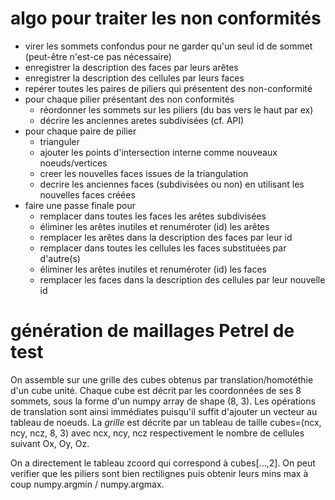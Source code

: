 # algo pour traiter les non conformités

- virer les sommets confondus pour ne garder qu'un seul id de sommet (peut-être n'est-ce pas nécessaire)
- enregistrer la description des faces par leurs arêtes
- enregistrer la description des cellules par leurs faces
- repérer toutes les paires de piliers qui présentent des non-conformité
- pour chaque pilier présentant des non conformités
    * réordonner les sommets sur les piliers (du bas vers le haut par ex)
    * décrire les anciennes aretes subdivisées (cf. API)
- pour chaque paire de pilier
    * trianguler
    * ajouter les points d'intersection interne comme nouveaux noeuds/vertices
    * creer les nouvelles faces issues de la triangulation
    * decrire les anciennes faces (subdivisées ou non) en utilisant les nouvelles faces créées
- faire une passe finale pour
    * remplacer dans toutes les faces les arêtes subdivisées
    * éliminer les arêtes inutiles et renuméroter (id) les arêtes
    * remplacer les arêtes dans la description des faces par leur id
    * remplacer dans toutes les cellules les faces substituées par d'autre(s)
    * éliminer les arêtes inutiles et renuméroter (id) les faces
    * remplacer les faces dans la description des cellules par leur nouvelle id


# génération de maillages Petrel de test

On assemble sur une grille des cubes obtenus par translation/homotéthie d'un
cube unité. Chaque cube est décrit par les coordonnées de ses 8 sommets, sous
la forme d'un numpy array de shape (8, 3). Les opérations de translation sont ainsi
immédiates puisqu'il suffit d'ajouter un vecteur au tableau de noeuds.
La *grille* est décrite par un tableau de taille cubes=(ncx, ncy, ncz, 8, 3) avec
ncx, ncy, ncz respectivement le nombre de cellules suivant Ox, Oy, Oz.

On a directement le tableau zcoord qui correspond à cubes[...,2].
On peut verifier que les piliers sont bien rectilignes puis obtenir leurs mins
max à coup numpy.argmin / numpy.argmax.
